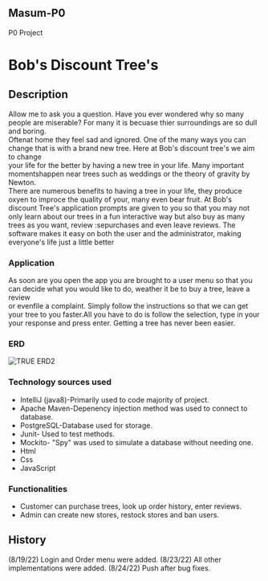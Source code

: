 ## Masum-P0
P0 Project
# Bob's Discount Tree's 

## Description

Allow me to ask you a question. Have you ever wondered why so many people are miserable? For many it is becuase thier surroundings are so dull and boring.  
Oftenat home they feel sad and ignored. One of the many ways you can change that is with a brand new tree. Here at Bob's discount tree's we aim to change   
your life for the better by having a new tree in your life. Many important momentshappen near trees such as weddings or the theory of gravity by Newton.    
There are numerous benefits to having a tree in your life, they produce oxyen to improce the quality of your, many even bear fruit. At Bob's discount Tree's
application prompts are given to you so that you may not only learn about our trees in a fun interactive way but also buy as many trees as you want, review  :sepurchases and even leave reviews. The software makes it easy on both the user and the administrator, making everyone's life just a little better                       
### Application
As soon are you open the app you are brought to a user menu so that you can decide what you would like to do, weather it be to buy a tree, leave a review   
or evenfile a complaint. Simply follow the instructions so that we can get your tree to you faster.All you have to do is follow the selection, type in your 
your response and press enter. Getting a tree has never been easier.

### ERD
![TRUE ERD2](https://user-images.githubusercontent.com/102322868/186427579-48f11de7-3372-4a6e-a6e4-654aac57fec8.jpg)


### Technology sources used

* IntelliJ (java8)-Primarily used to code majority of project.
* Apache Maven-Depenency injection method was used to connect to database.
* PostgreSQL-Database used for storage.
* Junit- Used to test methods.
* Mockito- "Spy" was used to simulate a database without needing one.
* Html
* Css
* JavaScript


### Functionalities
* Customer can purchase trees, look up order history, enter reviews.
* Admin can create new stores, restock stores and ban users.

## History
(8/19/22) Login and Order menu were added.
(8/23/22) All other implementations were added.
(8/24/22) Push after bug fixes.






